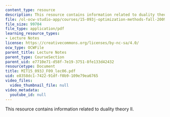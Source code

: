 ```yaml
---
content_type: resource
description: This resource contains information related to duality theory II.
file: /ol-ocw-studio-app/courses/15-093j-optimization-methods-fall-2009/e8358dc1742291dff0b9109e79ea6765_MIT15_093J_F09_lec06.pdf
file_size: 99704
file_type: application/pdf
learning_resource_types:
- Lecture Notes
license: https://creativecommons.org/licenses/by-nc-sa/4.0/
ocw_type: OCWFile
parent_title: Lecture Notes
parent_type: CourseSection
parent_uid: e7710e71-d58f-7e19-3751-8fe133d42432
resourcetype: Document
title: MIT15_093J_F09_lec06.pdf
uid: e8358dc1-7422-91df-f0b9-109e79ea6765
video_files:
  video_thumbnail_file: null
video_metadata:
  youtube_id: null
---
```

This resource contains information related to duality theory II.